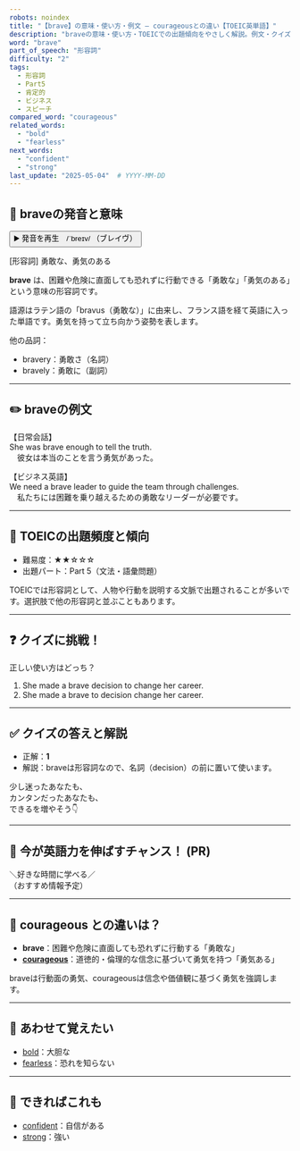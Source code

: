 ```yaml
---
robots: noindex
title: "【brave】の意味・使い方・例文 ― courageousとの違い【TOEIC英単語】"
description: "braveの意味・使い方・TOEICでの出題傾向をやさしく解説。例文・クイズ付きでcourageousとの違いもわかりやすく学べます。"
word: "brave"
part_of_speech: "形容詞"
difficulty: "2"
tags:
  - 形容詞
  - Part5
  - 肯定的
  - ビジネス
  - スピーチ
compared_word: "courageous"
related_words:
  - "bold"
  - "fearless"
next_words:
  - "confident"
  - "strong"
last_update: "2025-05-04"  # YYYY-MM-DD
---
```


## 🔰 braveの発音と意味

<button class="play-audio" onclick="playTTS('brave')">
  <span class="play-audio-main">
    ▶️ 発音を再生　/ˈbreɪv/
  </span>
  <span class="play-audio-sub">
    （ブレイヴ）
  </span>
</button>

[形容詞] 勇敢な、勇気のある

**brave** は、困難や危険に直面しても恐れずに行動できる「勇敢な」「勇気のある」という意味の形容詞です。

語源はラテン語の「bravus（勇敢な）」に由来し、フランス語を経て英語に入った単語です。勇気を持って立ち向かう姿勢を表します。

他の品詞：  
- bravery：勇敢さ（名詞）
- bravely：勇敢に（副詞）

---

## ✏️ braveの例文

【日常会話】  
She was brave enough to tell the truth.  
　彼女は本当のことを言う勇気があった。

【ビジネス英語】  
We need a brave leader to guide the team through challenges.  
　私たちには困難を乗り越えるための勇敢なリーダーが必要です。

---

## 🎯 TOEICの出題頻度と傾向

- 難易度：★★☆☆☆
- 出題パート：Part 5（文法・語彙問題）

TOEICでは形容詞として、人物や行動を説明する文脈で出題されることが多いです。選択肢で他の形容詞と並ぶこともあります。

---

## ❓ クイズに挑戦！

正しい使い方はどっち？

1. She made a brave decision to change her career.  
2. She made a brave to decision change her career.

---

## ✅ クイズの答えと解説

- 正解：**1**
- 解説：braveは形容詞なので、名詞（decision）の前に置いて使います。

少し迷ったあなたも、  
カンタンだったあなたも、  
できるを増やそう👇️

---

## 🚀 今が英語力を伸ばすチャンス！ (PR)

<div class="info-center">
＼好きな時間に学べる／<br>  
（おすすめ情報予定）
</div>

---

## 🤔  courageous との違いは？

- **brave**：困難や危険に直面しても恐れずに行動する「勇敢な」
- **[courageous](/word/courageous/)**：道徳的・倫理的な信念に基づいて勇気を持つ「勇気ある」

braveは行動面の勇気、courageousは信念や価値観に基づく勇気を強調します。

---

## 🧩 あわせて覚えたい

- [bold](/word/bold/)：大胆な
- [fearless](/word/fearless/)：恐れを知らない

---

## 📖 できればこれも

- [confident](/word/confident/)：自信がある
- [strong](/word/strong/)：強い

<!-- cvid: aid24_bid36 -->
